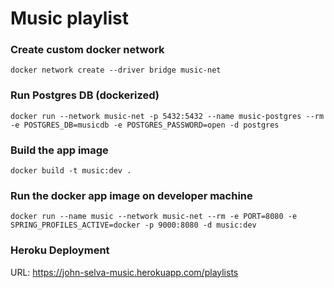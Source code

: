 # Music playlist


### Create custom docker network
`docker network create --driver bridge music-net`

### Run Postgres DB (dockerized)
`docker run --network music-net -p 5432:5432 --name music-postgres --rm -e POSTGRES_DB=musicdb -e POSTGRES_PASSWORD=open -d postgres`

### Build the app image
`docker build -t music:dev .`

### Run the docker app image on developer machine
`docker run --name music --network music-net --rm -e PORT=8080 -e SPRING_PROFILES_ACTIVE=docker -p 9000:8080 -d music:dev`

### Heroku Deployment
URL: https://john-selva-music.herokuapp.com/playlists

